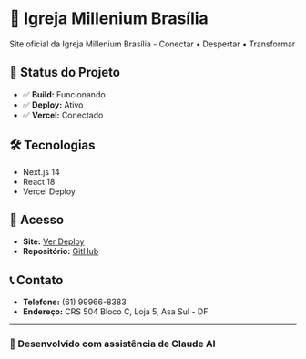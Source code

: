 # 🙏 Igreja Millenium Brasília

Site oficial da Igreja Millenium Brasília - Conectar • Despertar • Transformar

## 🚀 Status do Projeto
- ✅ **Build:** Funcionando
- ✅ **Deploy:** Ativo
- ✅ **Vercel:** Conectado

## 🛠️ Tecnologias
- Next.js 14
- React 18
- Vercel Deploy

## 📱 Acesso
- **Site:** [Ver Deploy](https://igreja-millenium-123-git-main-pedro-quevedos-projects.vercel.app)
- **Repositório:** [GitHub](https://github.com/pedroqvd/igreja-millenium)

## 📞 Contato
- **Telefone:** (61) 99966-8383
- **Endereço:** CRS 504 Bloco C, Loja 5, Asa Sul - DF

---

### 🤖 Desenvolvido com assistência de Claude AI
